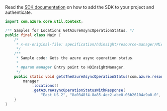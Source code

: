 Read the [SDK documentation](https://github.com/Azure/azure-sdk-for-java/blob/azure-resourcemanager-hdinsight_1.0.0-beta.5/sdk/hdinsight/azure-resourcemanager-hdinsight/README.md) on how to add the SDK to your project and authenticate.

```java
import com.azure.core.util.Context;

/** Samples for Locations GetAzureAsyncOperationStatus. */
public final class Main {
    /*
     * x-ms-original-file: specification/hdinsight/resource-manager/Microsoft.HDInsight/stable/2021-06-01/examples/HDI_Locations_GetAsyncOperationStatus.json
     */
    /**
     * Sample code: Gets the azure async operation status.
     *
     * @param manager Entry point to HDInsightManager.
     */
    public static void getsTheAzureAsyncOperationStatus(com.azure.resourcemanager.hdinsight.HDInsightManager manager) {
        manager
            .locations()
            .getAzureAsyncOperationStatusWithResponse(
                "East US 2", "8a0348f4-8a85-4ec2-abe0-03b26104a9a0-0", Context.NONE);
    }
}
```
